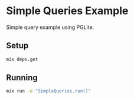# Simple Queries Example

Simple query example using PGLite.

## Setup

```bash
mix deps.get
```

## Running

```bash
mix run -e "SimpleQueries.run()"
```